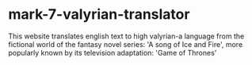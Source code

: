 # mark-7-valyrian-translator
 This website translates english text to high valyrian-a language from the fictional world of the fantasy novel series: 'A song of Ice and Fire', more popularly known by its television adaptation: 'Game of Thrones'

